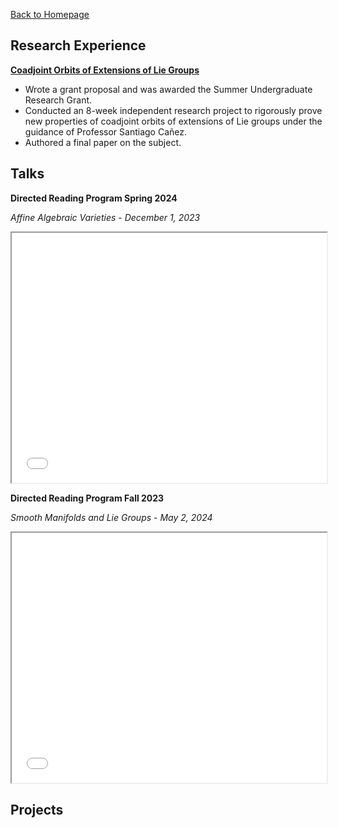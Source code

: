 [Back to Homepage](/README.md)

## Research Experience
[**Coadjoint Orbits of Extensions of Lie Groups**](https://www.overleaf.com/read/cfthgkqvbyfx#bd801e)
- Wrote a grant proposal and was awarded the Summer Undergraduate Research Grant.
- Conducted an 8-week independent research project to rigorously prove new properties of coadjoint orbits of extensions of Lie groups under the guidance of Professor Santiago Cañez.
- Authored a final paper on the subject.

## Talks
**Directed Reading Program Spring 2024**

*Affine Algebraic Varieties* - *December 1, 2023*

<iframe width="100%" height="400" src="assets/img/DRP Spring 2024 - Affine Algebraic Varieties.pdf"> </iframe>


**Directed Reading Program Fall 2023**

*Smooth Manifolds and Lie Groups* - *May 2, 2024*

<iframe width="100%" height="400" src="assets/img/DRP Fall 2023 - Smooth Manifolds and Lie Groups.pdf"> </iframe>



## Projects
